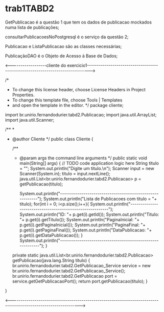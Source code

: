 # trab1TABD2

GetPublicacao é a questão 1 que tem os dados de publicacao mockados numa lista de publicações;

consultarPublicacoesNoPostgresql é o serviço da questão 2;

Publicacao e ListaPublicacao são as classes necessárias;

PublicaçãoDAO é o Objeto de Acesso à Base de Dados;



<------------------cliente do exercicio1------------------------------------------------------------------------------->


/*
 * To change this license header, choose License Headers in Project Properties.
 * To change this template file, choose Tools | Templates
 * and open the template in the editor.
 */
package cliente;

import br.unirio.fernandodurier.tabd2.Publicacao;
import java.util.ArrayList;
import java.util.Scanner;

/**
 *
 * @author Cliente
 */
public class Cliente {

    /**
     * @param args the command line arguments
     */
    public static void main(String[] args) {
        // TODO code application logic here
        String titulo = "";
        System.out.println("Digite um titulo.\n");
        Scanner input = new Scanner(System.in);
        titulo = input.nextLine();
        java.util.List<br.unirio.fernandodurier.tabd2.Publicacao> p = getPublicacao(titulo);
        
        System.out.println("-----------------------------------------------------------");
        System.out.println("Lista de Publicacoes com titulo = "+ titulo);
        for(int i = 0; i<p.size();i++){
        System.out.println("-----------------------------------------------------------");
        System.out.println("ID: "+ p.get(i).getId());
        System.out.println("Titulo: "+ p.get(i).getTitulo());
        System.out.println("PaginaInicial: "+ p.get(i).getPaginaInicial());
        System.out.println("PaginaFinal: "+ p.get(i).getPaginaFinal());
        System.out.println("DataPublicacao: "+ p.get(i).getDataPublicacao());
        }  
        System.out.println("------------------------------------------------------------");
    }

    private static java.util.List<br.unirio.fernandodurier.tabd2.Publicacao> getPublicacao(java.lang.String titulo) {
        br.unirio.fernandodurier.tabd2.GetPublicacao_Service service = new br.unirio.fernandodurier.tabd2.GetPublicacao_Service();
        br.unirio.fernandodurier.tabd2.GetPublicacao port = service.getGetPublicacaoPort();
        return port.getPublicacao(titulo);
    }
    
}


<----------------------------------------------------------------------------------------------------------------->
